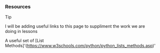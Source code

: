 ### Resources 

> [!TIP]
I will be adding useful links to this page to suppliment the work we are doing in lessons

A useful set of [List Methods]'(https://www.w3schools.com/python/python_lists_methods.asp)'